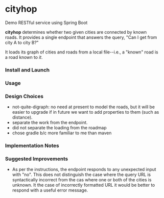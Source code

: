 # cityhop
Demo RESTful service using Spring Boot

**cityhop** determines whether two given cities are connected by known roads. It provides a single endpoint that answers the query, "Can I get from city A to city B?"

It loads its graph of cities and roads from a local file--i.e., a "known" road is a road known to *it*. 

### Install and Launch

### Usage

### Design Choices

 * not-quite-digraph: no need at present to model the roads, but it will be easier to upgrade if in future we want to add properties to them (such as distance).
 * separate the work from the endpoint.
 * did not separate the loading from the roadmap
 * chose gradle b/c more familiar to me than maven
 
### Implementation Notes 

 
### Suggested Improvements

 * As per the instructions, the endpoint responds to any unexpected input with "no". This does not distinguish the case where the query URL is syntactically incorrect from the cas where one or both of the cities is unknown. It the case of incorrectly formatted URL it would be better to respond with a useful error message.



